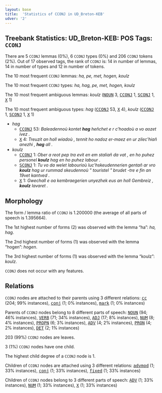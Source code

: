 ```yaml
---
layout: base
title:  'Statistics of CCONJ in UD_Breton-KEB'
udver: '2'
---
```


## Treebank Statistics: UD_Breton-KEB: POS Tags: `CCONJ`

There are 5 `CCONJ` lemmas (0%), 6 `CCONJ` types (0%) and 206 `CCONJ` tokens (2%).
Out of 17 observed tags, the rank of `CCONJ` is: 14 in number of lemmas, 14 in number of types and 12 in number of tokens.

The 10 most frequent `CCONJ` lemmas: <em>ha, pe, met, hogen, koulz</em>

The 10 most frequent `CCONJ` types:  <em>ha, hag, pe, met, hogen, koulz</em>

The 10 most frequent ambiguous lemmas: <em>koulz</em> (<tt><a href="br_keb-pos-NOUN.html">NOUN</a></tt> 3, <tt><a href="br_keb-pos-CCONJ.html">CCONJ</a></tt> 1, <tt><a href="br_keb-pos-SCONJ.html">SCONJ</a></tt> 1, <tt><a href="br_keb-pos-X.html">X</a></tt> 1)

The 10 most frequent ambiguous types:  <em>hag</em> (<tt><a href="br_keb-pos-CCONJ.html">CCONJ</a></tt> 53, <tt><a href="br_keb-pos-X.html">X</a></tt> 4), <em>koulz</em> (<tt><a href="br_keb-pos-CCONJ.html">CCONJ</a></tt> 1, <tt><a href="br_keb-pos-SCONJ.html">SCONJ</a></tt> 1, <tt><a href="br_keb-pos-X.html">X</a></tt> 1)


* <em>hag</em>
  * <tt><a href="br_keb-pos-CCONJ.html">CCONJ</a></tt> 53: <em>Baleadennoù kontet <b>hag</b> heñchet e r c’hoadoù a vo aozet ivez .</em>
  * <tt><a href="br_keb-pos-X.html">X</a></tt> 4: <em>Treuzit an holl wiadoù , tennit ho nadoz er-maez en ur zilec’hiañ anezhi , <b>hag</b> all .</em>
* <em>koulz</em>
  * <tt><a href="br_keb-pos-CCONJ.html">CCONJ</a></tt> 1: <em>Ober a reot pep tra evit en em staliañ da vat , en ho puhez personel <b>koulz</b> hag en ho puhez labour .</em>
  * <tt><a href="br_keb-pos-SCONJ.html">SCONJ</a></tt> 1: <em>Tu vo da welet labourioù luc'hskeudennerien gentañ ar vro <b>koulz</b> hag ur rummad skeudennoù " touristel " brudet -tre e fin an 19vet kantved .</em>
  * <tt><a href="br_keb-pos-X.html">X</a></tt> 1: <em>Gwechall e oa kembraegerien unyezhek eus an holl Gembreiz , <b>koulz</b> lavaret .</em>

## Morphology

The form / lemma ratio of `CCONJ` is 1.200000 (the average of all parts of speech is 1.395664).

The 1st highest number of forms (2) was observed with the lemma “ha”: <em>ha, hag</em>.

The 2nd highest number of forms (1) was observed with the lemma “hogen”: <em>hogen</em>.

The 3rd highest number of forms (1) was observed with the lemma “koulz”: <em>koulz</em>.

`CCONJ` does not occur with any features.


## Relations

`CCONJ` nodes are attached to their parents using 3 different relations: <tt><a href="br_keb-dep-cc.html">cc</a></tt> (204; 99% instances), <tt><a href="br_keb-dep-conj.html">conj</a></tt> (1; 0% instances), <tt><a href="br_keb-dep-mark.html">mark</a></tt> (1; 0% instances)

Parents of `CCONJ` nodes belong to 8 different parts of speech: <tt><a href="br_keb-pos-NOUN.html">NOUN</a></tt> (94; 46% instances), <tt><a href="br_keb-pos-VERB.html">VERB</a></tt> (71; 34% instances), <tt><a href="br_keb-pos-ADJ.html">ADJ</a></tt> (17; 8% instances), <tt><a href="br_keb-pos-NUM.html">NUM</a></tt> (8; 4% instances), <tt><a href="br_keb-pos-PROPN.html">PROPN</a></tt> (6; 3% instances), <tt><a href="br_keb-pos-ADV.html">ADV</a></tt> (4; 2% instances), <tt><a href="br_keb-pos-PRON.html">PRON</a></tt> (4; 2% instances), <tt><a href="br_keb-pos-DET.html">DET</a></tt> (2; 1% instances)

203 (99%) `CCONJ` nodes are leaves.

3 (1%) `CCONJ` nodes have one child.

The highest child degree of a `CCONJ` node is 1.

Children of `CCONJ` nodes are attached using 3 different relations: <tt><a href="br_keb-dep-advmod.html">advmod</a></tt> (1; 33% instances), <tt><a href="br_keb-dep-conj.html">conj</a></tt> (1; 33% instances), <tt><a href="br_keb-dep-fixed.html">fixed</a></tt> (1; 33% instances)

Children of `CCONJ` nodes belong to 3 different parts of speech: <tt><a href="br_keb-pos-ADV.html">ADV</a></tt> (1; 33% instances), <tt><a href="br_keb-pos-NUM.html">NUM</a></tt> (1; 33% instances), <tt><a href="br_keb-pos-X.html">X</a></tt> (1; 33% instances)

